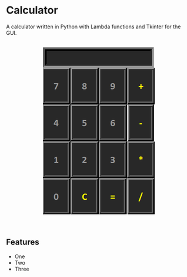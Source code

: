 <h1>Calculator</h1>
A calculator written in Python with Lambda functions and Tkinter for the GUI.<br><br>

<p align="center">
  <kbd>
<img src="calculator.gif"></img>
  </kbd>
</p>
<br>

<h2>Features</h2>
<ul>
  <li>One</li>
  <li>Two</li>
  <li>Three</li>
</ul>
<br><br>
